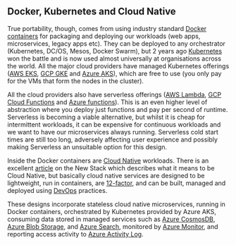 ## Docker, Kubernetes and Cloud Native

True portability, though, comes from using industry standard [Docker containers](https://www.docker.com/resources/what-container) for packaging and deploying our workloads (web apps, microservices, legacy apps etc). They can be deployed to any orchestrator (Kubernetes, DC/OS, Mesos, Docker Swarm), but 2 years ago [Kubernetes](https://kubernetes.io/docs/concepts/overview/what-is-kubernetes/) won the battle and is now used almost universally at organisations across the world. All the major cloud providers have managed Kubernetes offerings ([AWS EKS](https://aws.amazon.com/eks/), [GCP GKE](https://cloud.google.com/kubernetes-engine/) and [Azure AKS](https://azure.microsoft.com/en-us/services/kubernetes-service/)), which are free to use (you only pay for the VMs that form the nodes in the cluster).

All the cloud providers also have serverless offerings ([AWS Lambda](https://aws.amazon.com/lambda/), [GCP Cloud Functions](https://aws.amazon.com/lambda/) and [Azure functions](https://azure.microsoft.com/en-us/services/functions/)). This is an even higher level of abstraction where you deploy just functions and pay per second of runtime. Serverless is becoming a viable alternative, but whilst it is cheap for intermittent workloads, it can be expensive for continuous workloads and we want to have our microservices always running. Serverless cold start times are still too long, adversely affecting user experience and possibly making Serverless an unsuitable option for this design.

Inside the Docker containers are [Cloud Native](https://www.cncf.io/) workloads. There is an excellent [article](https://thenewstack.io/10-key-attributes-of-cloud-native-applications/) on the New Stack which describes what it means to be Cloud Native, but basically cloud native services are designed to be lightweight, run in containers, are [12-factor](https://12factor.net/), and can be built, managed and deployed using [DevOps](https://en.wikipedia.org/wiki/DevOps) practices.

These designs incorporate stateless cloud native microservices, running in Docker containers, orchestrated by Kubernetes provided by Azure AKS, consuming data stored in managed services such as [Azure CosmosDB](<(https://docs.microsoft.com/en-us/azure/cosmos-db/introduction)>), [Azure Blob Storage](https://azure.microsoft.com/en-us/services/storage/blobs/), and [Azure Search](https://azure.microsoft.com/en-us/services/search/), monitored by [Azure Monitor](https://docs.microsoft.com/en-us/azure/azure-monitor/overview), and reporting access activity to [Azure Activity Log](https://docs.microsoft.com/en-us/azure/azure-monitor/platform/activity-logs-overview).

